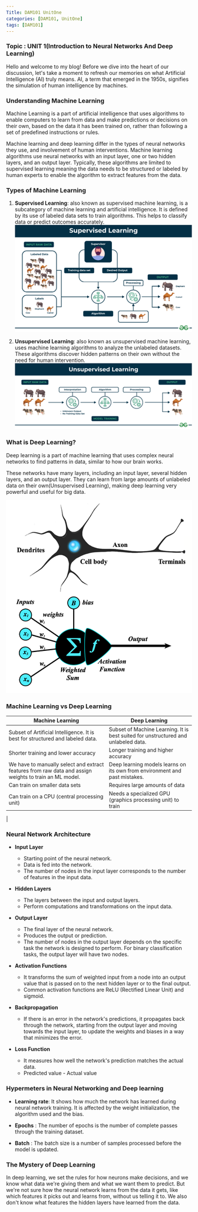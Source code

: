 ```yaml
---
Title: DAM101 UnitOne
categories: [DAM101, UnitOne]
tags: [DAM101]
---
```

### Topic : UNIT 1(Introduction to Neural Networks And Deep Learning)

Hello and welcome to my blog! Before we dive into the heart of our discussion, let's take a moment to refresh our memories on what Artificial Intelligence (AI) truly means. AI, a term that emerged in the 1950s, signifies the simulation of human intelligence by machines.

### Understanding Machine Learning
Machine Learning is a part of artificial intelligence that uses algorithms to enable computers to learn from data and make predictions or decisions on their own, based on the data it has been trained on, rather than following a set of predefined instructions or rules.

Machine learning and deep learning differ in the types of neural networks they use, and involvement of human interventions. Machine learning algorithms use neural networks with an input layer, one or two hidden layers, and an output layer. Typically, these algorithms are limited to supervised learning meaning the data needs to be structured or labeled by human experts to enable the algorithm to extract features from the data.


### Types of Machine Learning
1. **Supervised Learning**: also known as supervised machine learning, is a subcategory of machine learning and artificial intelligence. It is defined by its use of labeled data sets to train algorithms. This helps to classify data or predict outcomes accurately.
![alt text](../Supervised-learning.png)

2. **Unsupervised Learning**: also known as unsupervised machine learning, uses machine learning algorithms to analyze the unlabeled datasets. These algorithms discover hidden patterns on their own without the need for human intervention.
![alt text](../Unsupervised-learning.png)

### What is Deep Learning?
Deep learning is a part of machine learning that uses complex neural networks to find patterns in data, similar to how our brain works.

These networks have many layers, including an input layer, several hidden layers, and an output layer. They can learn from large amounts of unlabeled data on their own(Unsupervised Learning), making deep learning very powerful and useful for big data.

![alt text](../perceptron-with-neuron_1.png)

### Machine Learning vs Deep Learning

 | Machine Learning | Deep Learning |
| ----------- | ----------- |
| Subset of Artificial Intelligence. It is best for structured and labeled data.| Subset of Machine  Learning. It is best suited for unstructured and unlabeled data.
 Shorter training and lower accuracy | Longer training and higher accuracy
 We have to manually select and extract features from raw data and assign weights to train an ML model. | Deep learning models learns on its own from environment and past mistakes.
| Can train on smaller data sets | Requires large amounts of data
| Can train on a CPU (central processing unit) | Needs a specialized GPU (graphics processing unit) to train 
|

### Neural Network Architecture

- **Input Layer**
    - Starting point of the neural network.
    - Data is fed into the network.
    - The number of nodes in the input layer corresponds to the number of features in the input data.

- **Hidden Layers**
    - The layers between the input and output layers.
    - Perform computations and transformations on the input data.

- **Output Layer**
    - The final layer of the neural network.
    - Produces the output or prediction.
    - The number of nodes in the output layer depends on the specific task the network is designed to perform. For binary classification tasks, the output layer will have two nodes.

- **Activation Functions**
    - It transforms the sum of weighted input from a node into an output value that is passed on to the next hidden layer or to the final output.
    - Common activation functions are ReLU (Rectified Linear Unit) and sigmoid.

- **Backpropagation**
    - If there is an error in the network's predictions, it propagates back through the network, starting from the output layer and moving towards the input layer, to update the weights and biases in a way that minimizes the error.

- **Loss Function**
    -  It measures how well the network's prediction matches the actual data.
    - Predicted value - Actual value

### Hypermeters in Neural Networking and Deep learning
-  **Learning rate**: It shows how much the network has learned during neural network training. It is affected by the weight initialization, the algorithm used and the bias.

- **Epochs** : The number of epochs is the number of complete passes through the training dataset.

- **Batch** : The batch size is a number of samples processed before the model is updated.

### The Mystery of Deep Learning

In deep learning, we set the rules for how neurons make decisions, and we know what data we're giving them and what we want them to predict. But we're not sure how the neural network learns from the data it gets, like which features it picks out and learns from, without us telling it to. We also don't know what features the hidden layers have learned from the data.